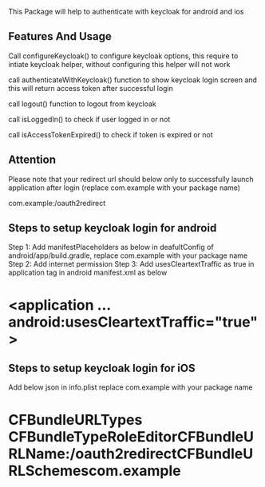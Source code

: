 
This Package will help to authenticate with keycloak for android and ios

## Features And Usage
Call configureKeycloak() to configure keycloak options, this require to intiate keycloak helper, without configuring this helper will not work

 call authenticateWithKeycloak() function to show keycloak login screen and this will return access token after successful login

 call logout() function to logout from keycloak

 call isLoggedIn() to check if user logged in or not
 
 call isAccessTokenExpired() to check if token is expired or not

## Attention

Please note that your redirect url should below only to successfully launch application after login (replace com.example with your package name)

com.example:/oauth2redirect

## Steps to setup keycloak login for android

Step 1: 
  Add manifestPlaceholders as below in deafultConfig of android/app/build.gradle, replace com.example with your package name
Step 2: 
Add internet permission
<uses-permission android:name="android.permission.INTERNET"/>
Step 3:
Add usesCleartextTraffic as true in application tag in android manifest.xml as below
# <application …android:usesCleartextTraffic="true">


## Steps to setup keycloak login for iOS

Add below json in info.plist replace com.example with your package name

# <key>CFBundleURLTypes</key> <array><dict><key>CFBundleTypeRole</key><string>Editor</string><key>CFBundleURLName</key><string>:/oauth2redirect</string><key>CFBundleURLSchemes</key><array><string>com.example</string></array></dict></array> 


